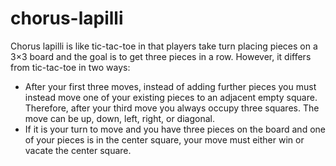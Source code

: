 # chorus-lapilli
Chorus lapilli is like tic-tac-toe in that players take turn placing pieces on a 3×3 board and the goal is to get three pieces in a row. However, it differs from tic-tac-toe in two ways:

- After your first three moves, instead of adding further pieces you must instead move one of your existing pieces to an adjacent empty square. Therefore, after your third move you always occupy three squares. The move can be up, down, left, right, or diagonal.
- If it is your turn to move and you have three pieces on the board and one of your pieces is in the center square, your move must either win or vacate the center square.
